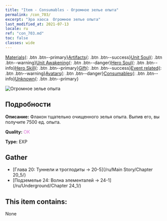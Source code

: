 ```yaml
---
title: "Item - Consumables - Огромное зелье опыта"
permalink: /con_703/
excerpt: "Эра хаоса  Огромное зелье опыта"
last_modified_at: 2021-07-13
locale: ru
ref: "con_703.md"
toc: false
classes: wide
---
```

 [Materials](/ItemsRU/){: .btn .btn--primary}[Artifacts](/ItemsRU/Artifacts/){: .btn .btn--success}[Unit Soul](/ItemsRU/UnitSoul/){: .btn .btn--warning}[Unit Awakening](/ItemsRU/UnitAwakening/){: .btn .btn--danger}[Hero Soul](/ItemsRU/HeroSoul/){: .btn .btn--info}[Hero Skill](/ItemsRU/HeroSkill/){: .btn .btn--primary}[Gift](/ItemsRU/Gift/){: .btn .btn--success}[Event related](/ItemsRU/Events/){: .btn .btn--warning}[Avatars](/ItemsRU/Avatars/){: .btn .btn--danger}[Consumables](/ItemsRU/Consumables/){: .btn .btn--info}[Unknown](/ItemsRU/Unknown/){: .btn .btn--primary}

 ![Огромное зелье опыта](/images/t/i_503.png)

## Подробности
 **Описание:** Флакон тщательно очищенного зелья опыта. Выпив его, вы получите 7500 ед. опыта.

 **Quality:** <span style="color: #DA70D6">OK</span>

 **Type:** EXP

## Gather

*    [Глава 20: Туннели и троглодиты -> 20-5](/ru/Main Story/Chapter 20_5/) 
*    [Подземелье 24: Волна элементалей -> 24-1](/ru/Underground/Chapter 24_1/) 

## This item contains:

  None

